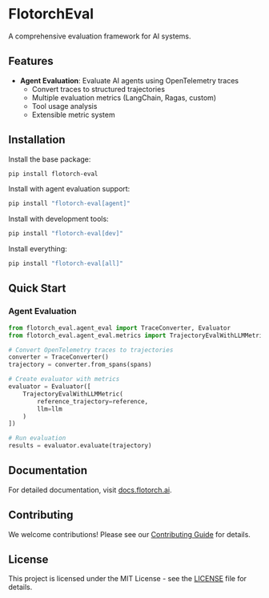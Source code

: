# FlotorchEval

A comprehensive evaluation framework for AI systems.

## Features

- **Agent Evaluation**: Evaluate AI agents using OpenTelemetry traces
  - Convert traces to structured trajectories
  - Multiple evaluation metrics (LangChain, Ragas, custom)
  - Tool usage analysis
  - Extensible metric system

## Installation

Install the base package:
```bash
pip install flotorch-eval
```

Install with agent evaluation support:
```bash
pip install "flotorch-eval[agent]"
```

Install with development tools:
```bash
pip install "flotorch-eval[dev]"
```

Install everything:
```bash
pip install "flotorch-eval[all]"
```

## Quick Start

### Agent Evaluation

```python
from flotorch_eval.agent_eval import TraceConverter, Evaluator
from flotorch_eval.agent_eval.metrics import TrajectoryEvalWithLLMMetric

# Convert OpenTelemetry traces to trajectories
converter = TraceConverter()
trajectory = converter.from_spans(spans)

# Create evaluator with metrics
evaluator = Evaluator([
    TrajectoryEvalWithLLMMetric(
        reference_trajectory=reference,
        llm=llm
    )
])

# Run evaluation
results = evaluator.evaluate(trajectory)
```

## Documentation

For detailed documentation, visit [docs.flotorch.ai](https://docs.flotorch.ai).

## Contributing

We welcome contributions! Please see our [Contributing Guide](CONTRIBUTING.md) for details.

## License

This project is licensed under the MIT License - see the [LICENSE](LICENSE) file for details.

